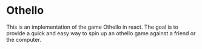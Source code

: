# Othello

This is an implementation of the game Othello in react. The goal is to provide
a quick and easy way to spin up an othello game against a friend or the computer.


